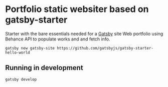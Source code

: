 # Portfolio static websiter based on gatsby-starter
Starter with the bare essentials needed for a [Gatsby](https://www.gatsbyjs.org/) site
Web portfolio using Behance API to populate works and and fetch info.
```
gatsby new gatsby-site https://github.com/gatsbyjs/gatsby-starter-hello-world
```

## Running in development
`gatsby develop`

